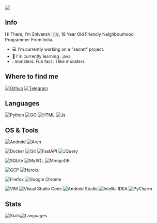 <img src="https://i.ibb.co/xf0ht6z/shutterstock-753972046-350x233.jpg">

## Info

Hi There, I'm Shivansh 🇮🇳, 18 Year Old Friendly Neighbourhood Programmer From India.

- :computer: I'm currently working on a "secret" project.
- :school: I'm currently learning : java
- : monsters: Fun fact : I like monsters

## Where to find me

[![Github](https://img.shields.io/badge/-Github-181717?style=for-the-badge&logo=Github&logoColor=white)](https://github.com/Ryoishin)
[![Telegram](https://img.shields.io/badge/Telegram-2CA5E0?style=for-the-badge&logo=telegram&logoColor=white)](https://t.me/Ryoishin)


## Languages

![Python](https://img.shields.io/badge/Python-3776AB?style=for-the-badge&logo=python&logoColor=white)
![GO](https://img.shields.io/badge/go-%2300ADD8.svg?style=for-the-badge&logo=go&logoColor=white)
![HTML](https://img.shields.io/badge/HTML5-E34F26?style=for-the-badge&logo=html5&logoColor=white)
![Js](https://img.shields.io/badge/JavaScript-323330?style=for-the-badge&logo=javascript&logoColor=F7DF1E)



## OS & Tools

![Android](https://img.shields.io/badge/Android-3DDC84?style=for-the-badge&logo=android&logoColor=white)
![Arch](https://img.shields.io/badge/Arch_Linux-1793D1?style=for-the-badge&logo=arch-linux&logoColor=white)

![Docker](https://img.shields.io/badge/Docker-2CA5E0?style=for-the-badge&logo=docker&logoColor=white)
![Git](https://img.shields.io/badge/Git-F05032?style=for-the-badge&logo=git&logoColor=white)
![FastAPI](https://img.shields.io/badge/fastapi-109989?style=for-the-badge&logo=FASTAPI&logoColor=white)
![JQuery](https://img.shields.io/badge/jQuery-0769AD?style=for-the-badge&logo=jquery&logoColor=white)

![SQLite](https://img.shields.io/badge/SQLite-07405E?style=for-the-badge&logo=sqlite&logoColor=white)
![MySQL](https://img.shields.io/badge/MySQL-00000F?style=for-the-badge&logo=mysql&logoColor=white)
![MongoDB](https://img.shields.io/badge/MongoDB-4EA94B?style=for-the-badge&logo=mongodb&logoColor=white)

![GCP](https://img.shields.io/badge/Google_Cloud-4285F4?style=for-the-badge&logo=google-cloud&logoColor=white)
![Heroku](https://img.shields.io/badge/Heroku-430098?style=for-the-badge&logo=heroku&logoColor=white)

![Firefox](https://img.shields.io/badge/Firefox_Browser-FF7139?style=for-the-badge&logo=Firefox-Browser&logoColor=white)
![Google Chrome](https://img.shields.io/badge/Google%20Chrome-4285F4?style=for-the-badge&logo=GoogleChrome&logoColor=white)

![VIM](https://img.shields.io/badge/VIM-%2311AB00.svg?&style=for-the-badge&logo=vim&logoColor=white)
![Visual Studio Code](https://img.shields.io/badge/Visual%20Studio%20Code-0078d7.svg?style=for-the-badge&logo=visual-studio-code&logoColor=white)
![Android Studio](https://img.shields.io/badge/Android%20Studio-3DDC84.svg?style=for-the-badge&logo=android-studio&logoColor=white)
![IntelliJ IDEA](https://img.shields.io/badge/IntelliJIDEA-000000.svg?style=for-the-badge&logo=intellij-idea&logoColor=white)
![PyCharm](https://img.shields.io/badge/pycharm-143?style=for-the-badge&logo=pycharm&logoColor=black&color=black&labelColor=green)

## Stats

![Stats](https://github-readme-stats.vercel.app/api?username=Ryoishin&show_icons=true&count_private=true&hide_border=True&include_all_commits=true&theme=github_dark)![Languages](https://github-readme-stats.vercel.app/api/top-langs/?username=Ryoishin&layout=compact&theme=github_dark)
